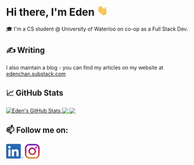 <!-- 
[![Header](https://raw.githubusercontent.com/MartinHeinz/MartinHeinz/master/readme_header.png "Header")](https://martinheinz.dev/) -->

# Hi there, I'm Eden <img src="https://raw.githubusercontent.com/eden-chan/eden-chan/main/assets/wave.gif" width="30px">

🎓 I'm a CS student @ University of Waterloo on co-op as a Full Stack Dev. <br>


## &#x270d; Writing

I also maintain a blog - you can find my articles on my website at [edenchan.substack.com](https://edenchan.substack.com)

## &#x1f4c8; GitHub Stats

<!-- <a href="https://github.com/eden-chan">
  <img align="center" src="https://github-readme-stats.vercel.app/api/top-langs/?username=eden-chan&hide=java,html,tex&title_color=ffffff&text_color=c9cacc&icon_color=2bbc8a&bg_color=1d1f21&langs_count=3" />
</a> -->

<a href="https://github.com/eden-chan">
  <img align="center" src="https://github-readme-stats.vercel.app/api?username=eden-chan&show_icons=true&line_height=27&count_private=true&theme=tokyonight" alt="Eden's GitHub Stats" />
</a>

<a href="https://github.com/eden-chan/rek">
  <img align="center" src="https://github-readme-stats.vercel.app/api/pin/?username=eden-chan&repo=rek&theme=react" />
</a>
<a href="https://github.com/LemonFace0309/Study-Space">
  <img align="center" src="https://github-readme-stats.vercel.app/api/pin/?username=eden-chan&repo=Study-Space&theme=react" />
</a>

 ## 📫 Follow me on:

<a href="https://www.linkedin.com/in/eden-chan50/"> 
<img src="https://raw.githubusercontent.com/eden-chan/eden-chan/main/assets/linkedin.png " height="40em" align="center" alt="LinkedIn" title="LinkedIn"/></a>

<a href="https://www.instagram.com/eden_and_enow/"> 
<img src="https://raw.githubusercontent.com/eden-chan/eden-chan/main/assets/instagram.svg " height="40em" align="center" alt="Instagram" title="Instagram"/></a>

<!-- <a href="https://edenchan.substack.com "> 
<img src="https://raw.githubusercontent.com/eden-chan/eden-chan/main/assets/substack.png " height="40em" align="center" alt="Substack" title="Substack"/></a> -->



<!-- Social Media Icons -->

[1.1]: https://raw.githubusercontent.com/eden-chan/eden-chan/main/assets/linkedin.png 



<!-- links to social media accounts -->

[1]: https://www.linkedin.com/in/eden-chan50/  "LinkedIn"
[2]: https://www.instagram.com/eden_and_enow/ "Instagram"
<!-- [3]: https://www.edenchan.substack.com/       "Substack" -->
<!-- [4]: https://www.youtube.com/                 "Youtube" -->



<!-- Resources -->
<!-- Icons: https://simpleicons.org/ -->
<!-- GitHub Stats: https://github.com/anuraghazra/github-readme-stats -->
<!-- Emojis: https://emojipedia.org/emoji/ -->
<!-- HTML Emojis: https://www.fileformat.info/index.htm -->
<!-- Shields: https://shields.io/ -->
<!-- Awesome GitHub Profile README: https://github.com/abhisheknaiidu/awesome-github-profile-readme -->
